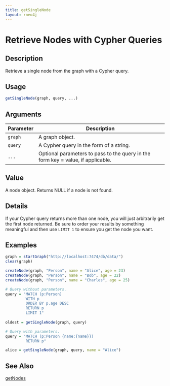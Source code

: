 ```yaml
---
title: getSingleNode
layout: rneo4j
---
```


# Retrieve Nodes with Cypher Queries

## Description

Retrieve a single node from the graph with a Cypher query.

## Usage

```r
getSingleNode(graph, query, ...)
```

## Arguments

| Parameter | Description     |
| --------- | --------------- |
| `graph`   | A graph object. |
| `query`   | A Cypher query in the form of a string. |
| `...`     | Optional parameters to pass to the query in the form key = value, if applicable. |

## Value

A node object. Returns NULL if a node is not found.

## Details

If your Cypher query returns more than one node, you will just arbitrarily get the first node returned. Be sure to order your results by something meaningful and then use `LIMIT 1` to ensure you get the node you want.

## Examples

```r
graph = startGraph("http://localhost:7474/db/data/")
clear(graph)

createNode(graph, "Person", name = "Alice", age = 23)
createNode(graph, "Person", name = "Bob", age = 22)
createNode(graph, "Person", name = "Charles", age = 25)

# Query without parameters.
query = "MATCH (p:Person)
		 WITH p
		 ORDER BY p.age DESC
		 RETURN p 
		 LIMIT 1"
		 
oldest = getSingleNode(graph, query)

# Query with parameters.
query = "MATCH (p:Person {name:{name}}) 
         RETURN p"

alice = getSingleNode(graph, query, name = "Alice")
```

## See Also

[getNodes](get-nodes.html)
